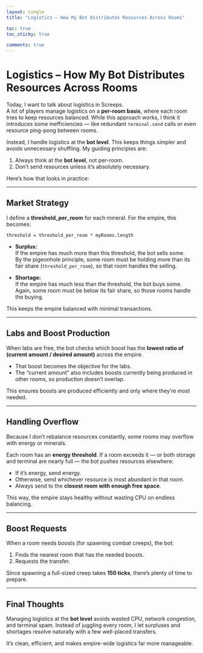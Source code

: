 ```yaml
---
layout: single
title: "Logistics – How My Bot Distributes Resources Across Rooms"

toc: true
toc_sticky: true

comments: true
---
```


# Logistics – How My Bot Distributes Resources Across Rooms  

Today, I want to talk about logistics in Screeps.  
A lot of players manage logistics on a **per-room basis**, where each room tries to keep resources balanced. While this approach works, I think it introduces some inefficiencies — like redundant `terminal.send` calls or even resource ping-pong between rooms.  

Instead, I handle logistics at the **bot level**. This keeps things simpler and avoids unnecessary shuffling. My guiding principles are:  

1. Always think at the **bot level**, not per-room.  
2. Don’t send resources unless it’s absolutely necessary.  

Here’s how that looks in practice:  

---

## Market Strategy  

I define a **threshold_per_room** for each mineral. For the empire, this becomes:  

```
threshold = threshold_per_room * myRooms.length
```

- **Surplus:**  
  If the empire has much more than this threshold, the bot sells some.  
  By the pigeonhole principle, some room must be holding more than its fair share (`threshold_per_room`), so that room handles the selling.  

- **Shortage:**  
  If the empire has much less than the threshold, the bot buys some.  
  Again, some room must be below its fair share, so those rooms handle the buying.  

This keeps the empire balanced with minimal transactions.  

---

## Labs and Boost Production  

When labs are free, the bot checks which boost has the **lowest ratio of (current amount / desired amount)** across the empire.  
- That boost becomes the objective for the labs.  
- The “current amount” also includes boosts currently being produced in other rooms, so production doesn’t overlap.  

This ensures boosts are produced efficiently and only where they’re most needed.  

---

## Handling Overflow  

Because I don’t rebalance resources constantly, some rooms may overflow with energy or minerals.  

Each room has an **energy threshold**. If a room exceeds it — or both storage and terminal are nearly full — the bot pushes resources elsewhere:  
- If it’s energy, send energy.  
- Otherwise, send whichever resource is most abundant in that room.  
- Always send to the **closest room with enough free space**.  

This way, the empire stays healthy without wasting CPU on endless balancing.  

---

## Boost Requests  

When a room needs boosts (for spawning combat creeps), the bot:  
1. Finds the nearest room that has the needed boosts.  
2. Requests the transfer.

Since spawning a full-sized creep takes **150 ticks**, there’s plenty of time to prepare.  

---

## Final Thoughts  

Managing logistics at the **bot level** avoids wasted CPU, network congestion, and terminal spam. Instead of juggling every room, I let surpluses and shortages resolve naturally with a few well-placed transfers.  

It’s clean, efficient, and makes empire-wide logistics far more manageable.
